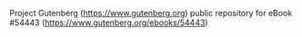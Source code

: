 Project Gutenberg (https://www.gutenberg.org) public repository for
eBook #54443 (https://www.gutenberg.org/ebooks/54443)
